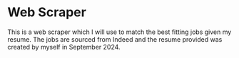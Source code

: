 # Web Scraper
This is a web scraper which I will use to match the best fitting jobs given my resume. The jobs are sourced from Indeed and the resume provided was created by myself in September 2024. 
